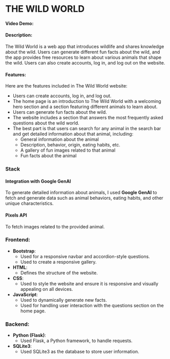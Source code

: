 # THE WILD WORLD 

#### Video Demo: <URL HERE>

#### Description:
The Wild World is a web app that introduces wildlife and shares knowledge about the wild. Users can generate different fun facts about the wild, and the app provides free resources to learn about various animals that shape the wild. Users can also create accounts, log in, and log out on the website.

#### Features:
Here are the features included in The Wild World website:
- Users can create accounts, log in, and log out.
- The home page is an introduction to The Wild World with a welcoming hero section and a section featuring different animals to learn about.
- Users can generate fun facts about the wild.
- The website includes a section that answers the most frequently asked questions about the wild world.
- The best part is that users can search for any animal in the search bar and get detailed information about that animal, including:
  - General information about the animal
  - Description, behavior, origin, eating habits, etc.
  - A gallery of fun images related to that animal
  - Fun facts about the animal

### Stack

#### Integration with Google GenAI
To generate detailed information about animals, I used **Google GenAI** to fetch and generate data such as animal behaviors, eating habits, and other unique characteristics.

#### Pixels API
To fetch images related to the provided animal.

### Frontend:
- **Bootstrap**: 
  - Used for a responsive navbar and accordion-style questions.
  - Used to create a responsive gallery.
- **HTML**: 
  - Defines the structure of the website.
- **CSS**: 
  - Used to style the website and ensure it is responsive and visually appealing on all devices.
- **JavaScript**: 
  - Used to dynamically generate new facts.
  - Used for handling user interaction with the questions section on the home page.

### Backend:
- **Python (Flask)**: 
  - Used Flask, a Python framework, to handle requests.
- **SQLite3**: 
  - Used SQLite3 as the database to store user information.
